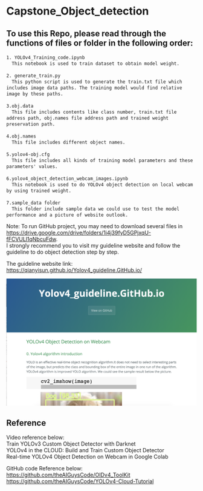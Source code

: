 # Capstone_Object_detection

## To use this Repo, please read through the  functions of files or folder in the following order:

    1. YOLOv4_Training_code.ipynb
      This notebook is used to train dataset to obtain model weight.
      
    2. generate_train.py
      This python script is used to generate the train.txt file which includes image data paths. The training model would find relative image by these paths.
    
    3.obj.data
      This file includes contents like class number, train.txt file address path, obj.names file address path and trained weight preservation path.

    4.obj.names
      This file includes different object names.
     
    5.yolov4-obj.cfg
      This file includes all kinds of training model parameters and these parameters' values.
    
    6.yolov4_object_detection_webcam_images.ipynb
      This notebook is used to do YOLOv4 object detection on local webcam by using trained weight.
      
    7.sample_data folder
      This folder include sample data we could use to test the model performance and a picture of website outlook.
    

Note: To run GitHub project, you may need to download several files in https://drive.google.com/drive/folders/1i4j39fyD5GPjxqU-fFCVULl1qNbcuFdw. <br>
I strongly recommend you to visit my guideline website and follow the guideline to do object detection step by step.

The guideline website link: https://qianyisun.github.io/Yolov4_guideline.GitHub.io/

![Image](sample_data/website_outlook.png)<br>


##  Reference<br>
Video reference below:<br>
Train YOLOv3 Custom Object Detector with Darknet<br>
YOLOv4 in the CLOUD: Build and Train Custom Object Detector<br>
Real-time YOLOv4 Object Detection on Webcam in Google Colab<br>

GitHub code Reference below:<br>
https://github.com/theAIGuysCode/OIDv4_ToolKit<br>
https://github.com/theAIGuysCode/YOLOv4-Cloud-Tutorial<br>
    
    
